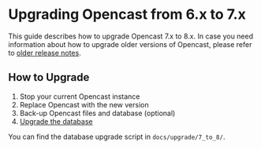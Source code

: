 Upgrading Opencast from 6.x to 7.x
==================================

This guide describes how to upgrade Opencast 7.x to 8.x. In case you need information about how to upgrade older
versions of Opencast, please refer to [older release notes](https://docs.opencast.org).

How to Upgrade
--------------

1. Stop your current Opencast instance
2. Replace Opencast with the new version
3. Back-up Opencast files and database (optional)
4. [Upgrade the database](#database-migration)

You can find the database upgrade script in `docs/upgrade/7_to_8/`.
